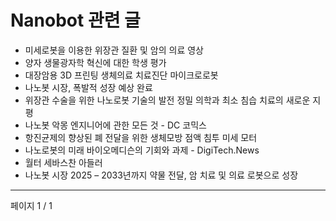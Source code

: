 # Nanobot 관련 글

- 미세로봇을 이용한 위장관 질환 및 암의 의료 영상
- 양자 생물광자학 혁신에 대한 학생 평가
- 대장암용 3D 프린팅 생체의료 치료진단 마이크로로봇
- 나노봇 시장, 폭발적 성장 예상 완료
- 위장관 수술을 위한 나노로봇 기술의 발전 정밀 의학과 최소 침습 치료의 새로운 지평
- 나노봇 악몽 엔지니어에 관한 모든 것 - DC 코믹스
- 항진균제의 향상된 폐 전달을 위한 생체모방 점액 침투 미세 모터
- 나노로봇의 미래 바이오메디슨의 기회와 과제 - DigiTech.News
- 월터 세바스찬 아들러
- 나노봇 시장 2025 – 2033년까지 약물 전달, 암 치료 및 의료 로봇으로 성장

---
페이지 1 / 1